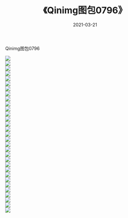 ﻿---
layout: post
title:  《Qinimg图包0796》
date:   2021-03-21
img: http://imgx.orgx.ga/Qinimg图包/Qinimg图包0796/000.jpg
categories: [美女, 清纯, 唯美]
---

Qinimg图包0796

 ![](http://imgx.orgx.ga/Qinimg图包/Qinimg图包0796/001.jpg) <br>![](http://imgx.orgx.ga/Qinimg图包/Qinimg图包0796/002.jpg) <br>![](http://imgx.orgx.ga/Qinimg图包/Qinimg图包0796/003.jpg) <br>![](http://imgx.orgx.ga/Qinimg图包/Qinimg图包0796/004.jpg) <br>![](http://imgx.orgx.ga/Qinimg图包/Qinimg图包0796/005.jpg) <br>![](http://imgx.orgx.ga/Qinimg图包/Qinimg图包0796/006.jpg) <br>![](http://imgx.orgx.ga/Qinimg图包/Qinimg图包0796/007.jpg) <br>![](http://imgx.orgx.ga/Qinimg图包/Qinimg图包0796/008.jpg) <br>![](http://imgx.orgx.ga/Qinimg图包/Qinimg图包0796/009.jpg) <br>![](http://imgx.orgx.ga/Qinimg图包/Qinimg图包0796/010.jpg) <br>![](http://imgx.orgx.ga/Qinimg图包/Qinimg图包0796/011.jpg) <br>![](http://imgx.orgx.ga/Qinimg图包/Qinimg图包0796/012.jpg) <br>![](http://imgx.orgx.ga/Qinimg图包/Qinimg图包0796/013.jpg) <br>![](http://imgx.orgx.ga/Qinimg图包/Qinimg图包0796/014.jpg) <br>![](http://imgx.orgx.ga/Qinimg图包/Qinimg图包0796/015.jpg) <br>![](http://imgx.orgx.ga/Qinimg图包/Qinimg图包0796/016.jpg) <br>![](http://imgx.orgx.ga/Qinimg图包/Qinimg图包0796/017.jpg) <br>![](http://imgx.orgx.ga/Qinimg图包/Qinimg图包0796/018.jpg) <br>![](http://imgx.orgx.ga/Qinimg图包/Qinimg图包0796/019.jpg) <br>![](http://imgx.orgx.ga/Qinimg图包/Qinimg图包0796/020.jpg) <br>![](http://imgx.orgx.ga/Qinimg图包/Qinimg图包0796/021.jpg) <br>![](http://imgx.orgx.ga/Qinimg图包/Qinimg图包0796/022.jpg) <br>![](http://imgx.orgx.ga/Qinimg图包/Qinimg图包0796/023.jpg) <br>![](http://imgx.orgx.ga/Qinimg图包/Qinimg图包0796/024.jpg) <br>![](http://imgx.orgx.ga/Qinimg图包/Qinimg图包0796/025.jpg) <br>![](http://imgx.orgx.ga/Qinimg图包/Qinimg图包0796/026.jpg) <br>![](http://imgx.orgx.ga/Qinimg图包/Qinimg图包0796/027.jpg) <br>![](http://imgx.orgx.ga/Qinimg图包/Qinimg图包0796/028.jpg) <br>![](http://imgx.orgx.ga/Qinimg图包/Qinimg图包0796/029.jpg) <br>![](http://imgx.orgx.ga/Qinimg图包/Qinimg图包0796/030.jpg) <br>![](http://imgx.orgx.ga/Qinimg图包/Qinimg图包0796/031.jpg) <br>